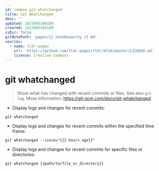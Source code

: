 ```yaml
---
id: common.git-whatchanged
title: Git Whatchanged
desc: ''
updated: 1623965306189
created: 1623965306189
isDir: false
gitNotePath: 'pages/{{ noteHiearchy }}.md'
sources:
  - name: tldr-pages
    url: 'https://github.com/tldr-pages/tldr/blob/master/LICENSE.md'
    license: Creative Commons
---
```

# git whatchanged

> Show what has changed with recent commits or files.
> See also `git log`.
> More information: <https://git-scm.com/docs/git-whatchanged>.

- Display logs and changes for recent commits:

`git whatchanged`

- Display logs and changes for recent commits within the specified time frame:

`git whatchanged --since="{{2 hours ago}}"`

- Display logs and changes for recent commits for specific files or directories:

`git whatchanged {{path/to/file_or_directory}}`

